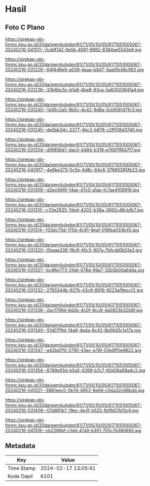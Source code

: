 # Hasil

## Foto C Plano

https://sirekap-obj-formc.kpu.go.id/20da/pemilu/pdpr/61/71/05/10/05/6171051005067-20240216-041511--7cddf142-9e5b-4591-9982-8384ae5543e9.jpg

https://sirekap-obj-formc.kpu.go.id/20da/pemilu/pdpr/61/71/05/10/05/6171051005067-20240216-031229--64f448e9-a039-4aaa-b847-3aa0fe48c992.jpg

https://sirekap-obj-formc.kpu.go.id/20da/pemilu/pdpr/61/71/05/10/05/6171051005067-20240216-031236--33b6bc5c-b1a8-4be8-83ca-5a8350364fa4.jpg

https://sirekap-obj-formc.kpu.go.id/20da/pemilu/pdpr/61/71/05/10/05/6171051005067-20240216-031240--1d45c2a5-9b5c-4c42-9d8a-3cbf081d7fc3.jpg

https://sirekap-obj-formc.kpu.go.id/20da/pemilu/pdpr/61/71/05/10/05/6171051005067-20240216-031245--de5bb34c-2377-4bc2-b878-c2ff518d3740.jpg

https://sirekap-obj-formc.kpu.go.id/20da/pemilu/pdpr/61/71/05/10/05/6171051005067-20240216-031254--df9958d7-dac0-4484-b319-e7697ff647f7.jpg

https://sirekap-obj-formc.kpu.go.id/20da/pemilu/pdpr/61/71/05/10/05/6171051005067-20240216-040917--4e6be373-0c5e-4d8c-84c6-37665395fb23.jpg

https://sirekap-obj-formc.kpu.go.id/20da/pemilu/pdpr/61/71/05/10/05/6171051005067-20240216-031309--d2ec94f9-14ae-47c0-a1ae-fc7ae4109919.jpg

https://sirekap-obj-formc.kpu.go.id/20da/pemilu/pdpr/61/71/05/10/05/6171051005067-20240216-031310--c33e2635-7de4-4202-b36a-3692c48cbfb7.jpg

https://sirekap-obj-formc.kpu.go.id/20da/pemilu/pdpr/61/71/05/10/05/6171051005067-20240216-031314--f33dc75d-175d-4c91-9ea1-0f8fea033b45.jpg

https://sirekap-obj-formc.kpu.go.id/20da/pemilu/pdpr/61/71/05/10/05/6171051005067-20240216-031320--0baaa338-19c9-45c5-907a-7bfcdd0b51e3.jpg

https://sirekap-obj-formc.kpu.go.id/20da/pemilu/pdpr/61/71/05/10/05/6171051005067-20240216-031327--bc86e773-2fdd-478d-99a7-32b5b00a6d4a.jpg

https://sirekap-obj-formc.kpu.go.id/20da/pemilu/pdpr/61/71/05/10/05/6171051005067-20240216-031332--2765344b-927b-43c9-8919-9223af9eccf2.jpg

https://sirekap-obj-formc.kpu.go.id/20da/pemilu/pdpr/61/71/05/10/05/6171051005067-20240216-031336--2ac1799d-6d2b-4c0f-9cc8-4a0833b32b8f.jpg

https://sirekap-obj-formc.kpu.go.id/20da/pemilu/pdpr/61/71/05/10/05/6171051005067-20240216-031340--51d07f9d-14a9-4eda-8c42-8e5645c1e17a.jpg

https://sirekap-obj-formc.kpu.go.id/20da/pemilu/pdpr/61/71/05/10/05/6171051005067-20240216-031347--a42bd7f0-2795-43ec-a76f-03e6ff0e9622.jpg

https://sirekap-obj-formc.kpu.go.id/20da/pemilu/pdpr/61/71/05/10/05/6171051005067-20240216-031354--6789e55d-b5a5-4269-b7c7-60d36a58a4c2.jpg

https://sirekap-obj-formc.kpu.go.id/20da/pemilu/pdpr/61/71/05/10/05/6171051005067-20240216-041021--3881eec0-0b7d-4952-9e69-c04a32c66bdd.jpg

https://sirekap-obj-formc.kpu.go.id/20da/pemilu/pdpr/61/71/05/10/05/6171051005067-20240216-031409--07d891b7-19ec-4e3f-b525-fb1fb57bf3c9.jpg

https://sirekap-obj-formc.kpu.go.id/20da/pemilu/pdpr/61/71/05/10/05/6171051005067-20240216-041519--cb2266bf-c1dd-47a9-b301-755c7b380695.jpg


## Metadata

| Key        | Value               |
| ---------- | ------------------- |
| Time Stamp | 2024-02-17 13:05:41 |
| Kode Dapil | 6101                |



